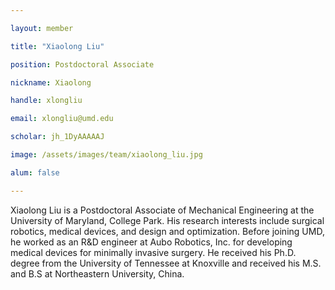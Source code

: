 ---
layout: member
title: "Xiaolong Liu"
position: Postdoctoral Associate
nickname: Xiaolong
handle: xlongliu
email: xlongliu@umd.edu
scholar: jh_1DyAAAAAJ
image: /assets/images/team/xiaolong_liu.jpg
alum: false
---
Xiaolong Liu is a Postdoctoral Associate of Mechanical Engineering at the University of Maryland, College Park. His research interests include surgical robotics, medical devices, and design and optimization. Before joining UMD, he worked as an R&D engineer at Aubo Robotics, Inc. for developing medical devices for minimally invasive surgery. He received his Ph.D. degree from the University of Tennessee at Knoxville and received his M.S. and B.S at Northeastern University, China. 